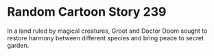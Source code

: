 # Random Cartoon Story 239

In a land ruled by magical creatures, Groot and Doctor Doom sought to restore harmony between different species and bring peace to secret garden.